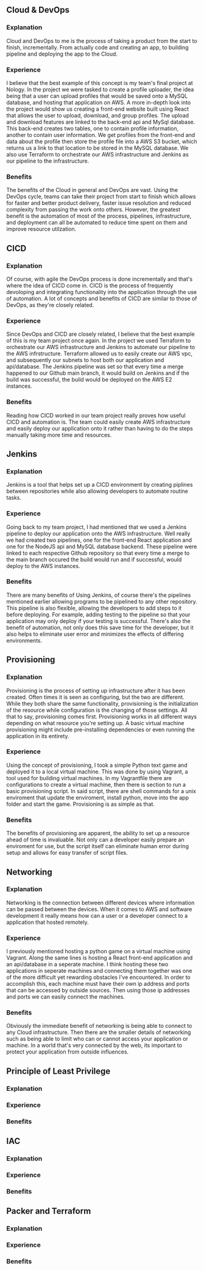 ## Cloud & DevOps
### Explanation
Cloud and DevOps to me is the process of taking a product from the start to finish, incrementally. 
From actually code and creating an app, to building pipeline and deploying the app to the Cloud.

### Experience
I believe that the best example of this concept is my team's final project at Nology. 
In the project we were tasked to create a profile uploader, the idea being that a user can upload profiles that would be saved onto a MySQL database, and hosting that application on AWS. 
A more in-depth look into the project would show us creating a front-end website built using React that allows the user to upload, download, and group profiles. 
The upload and download features are linked to the back-end api and MySql database. 
This back-end creates two tables, one to contain profile information, another to contain user information. 
We get profiles from the front-end and data about the profile then store the profile file into a AWS S3 bucket, which returns us a link to that location to be stored in the MySQL database. 
We also use Terraform to orchestrate our AWS infrastructure and Jenkins as our pipeline to the infrastructure.

### Benefits
The benefits of the Cloud in general and DevOps are vast. 
Using the DevOps cycle, teams can take their project from start to finish which allows for faster and better product delivery, faster issue resolution and reduced complexity from passing the work onto others. However, the greatest benefit is the automation of most of the process, pipelines, infrastructure, and deployment can all be automated to reduce time spent on them and improve resource utilzation.

## CICD
### Explanation
Of course, with agile the DevOps process is done incrementally and that's where the idea of CICD come in. 
CICD is the process of frequently devoloping and integrating functionality into the application through the use of automation. 
A lot of concepts and benefits of CICD are similar to those of DevOps, as they're closely related.

### Experience
Since DevOps and CICD are closely related, I believe that the best example of this is my team project once again. 
In the project we used Terraform to orchestrate our AWS infrastructure and Jenkins to automate our pipeline to the AWS infrstructure. 
Terraform allowed us to easily create our AWS vpc, and subsequently our subnets to host both our application and api/database. 
The Jenkins pipeline was set so that every time a merge happened to our Github main branch, it would build on Jenkins and if the build was successful, the build would be deployed on the AWS E2 instances. 

### Benefits
Reading how CICD worked in our team project really proves how useful CICD and automation is. 
The team could easily create AWS infrastructure and easily deploy our application onto it rather than having to do the steps manually taking more time and resources.

## Jenkins
### Explanation
Jenkins is a tool that helps set up a CICD environment by creating piplines between repositories while also allowing developers to automate routine tasks. 

### Experience
Going back to my team project, I had mentioned that we used a Jenkins pipeline to deploy our application onto the AWS infrastructure.
Well really we had created two pipelines, one for the front-end React application and one for the NodeJS api and MySQL database backend.
These pipeline were linked to each respective Github repository so that every time a merge to the main branch occured the build would run and if successful, would deploy to the AWS instances.  

### Benefits
There are many benefits of Using Jenkins, of course there's the pipelines mentioned earlier allowing programs to be pipelined to any other repository. 
This pipeline is also flexible, allowing the developers to add steps to it before deploying. 
For example, adding testing to the pipeline so that your application may only deploy if your testing is successful. 
There's also the benefit of automation, not only does this save time for the developer, but it also helps to eliminate user error and minimizes the effects of differing environments.

## Provisioning
### Explanation
Provisioning is the process of setting up infrastructure after it has been created.
Often times it is seen as configuring, but the two are different.
While they both share the same functionality, provisioning is the initialization of the resource while configuration is the changing of those settings. All that to say, provisioning comes first. 
Provisioning works in all different ways depending on what resource you're setting up.
A basic virtual machine provisioning might include pre-installing dependencies or even running the application in its entirety. 

### Experience
Using the concept of provisioning, I took a simple Python text game and deployed it to a local virtual machine. 
This was done by using Vagrant, a tool used for building virtual machines. 
In my Vagrantfile there are configurations to create a virtual machine, then there is section to run a basic provisioning script.
In said script, there are shell commands for a unix enviroment that update the enviroment, install python, move into the app folder and start the game. Provisioning is as simple as that. 

### Benefits
The benefits of provisioning are apparent, the ability to set up a resource ahead of time is invaluable. Not only can a developer easily prepare an enviroment for use, but the script itself can eliminate human error during setup and allows for easy transfer of script files.

## Networking
### Explanation
Networking is the connection between different devices where information can be passed between the devices. When it comes to AWS and software development it really means how can a user or a developer connect to a application that hosted remotely. 

### Experience
I previously mentioned hosting a python game on a virtual machine using Vagrant. 
Along the same lines is hosting a React front-end application and an api/database in a seperate machine.
I think hosting these two applications in seperate machines and connecting them together was one of the more difficult yet rewarding obstacles I've encountered. 
In order to accomplish this, each machine must have their own ip address and ports that can be accessed by outside sources.
Then using those ip addresses and ports we can easily connect the machines.

### Benefits
Obviously the immediate benefit of networking is being able to connect to any Cloud infrastructure. 
Then there are the smaller details of networking such as being able to limit who can or cannot access your application or machine. 
In a world that's very connected by the web, its important to protect your application from outside influences.

## Principle of Least Privilege
### Explanation
### Experience
### Benefits


## IAC
### Explanation
### Experience
### Benefits

## Packer and Terraform
### Explanation
### Experience
### Benefits


